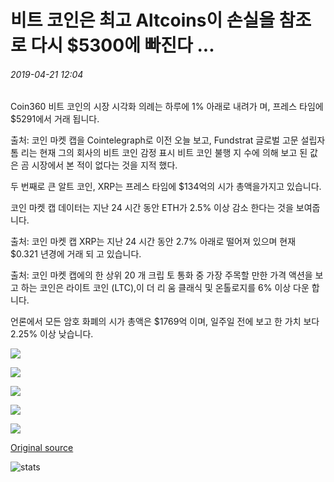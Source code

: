 # 비트 코인은 최고 Altcoins이 손실을 참조로 다시 $5300에 빠진다 ...

###### 2019-04-21 12:04

Coin360 비트 코인의 시장 시각화 의례는 하루에 1% 아래로 내려가 며, 프레스 타임에 $5291에서 거래 됩니다.

출처: 코인 마켓 캡을 Cointelegraph로 이전 오늘 보고, Fundstrat 글로벌 고문 설립자 톰 리는 현재 그의 회사의 비트 코인 감정 표시 비트 코인 불행 지 수에 의해 보고 된 값은 곰 시장에서 본 적이 없다는 것을 지적 했다.

두 번째로 큰 알트 코인, XRP는 프레스 타임에 $134억의 시가 총액을가지고 있습니다.

코인 마켓 캡 데이터는 지난 24 시간 동안 ETH가 2.5% 이상 감소 한다는 것을 보여줍니다.

출처: 코인 마켓 캡 XRP는 지난 24 시간 동안 2.7% 아래로 떨어져 있으며 현재 $0.321 년경에 거래 되 고 있습니다.

출처: 코인 마켓 캡에의 한 상위 20 개 크립 토 통화 중 가장 주목할 만한 가격 액션을 보고 하는 코인은 라이트 코인 (LTC),이 더 리 움 클래식 및 온톨로지를 6% 이상 다운 합니다.

언론에서 모든 암호 화폐의 시가 총액은 $1769억 이며, 일주일 전에 보고 한 가치 보다 2.25% 이상 낮습니다.

![](https://s3.cointelegraph.com/storage/uploads/view/ab5ff83f271d4fc090062f163e8ca295.png)

![](https://s3.cointelegraph.com/storage/uploads/view/643da2a933315d2e7aa96ce96d22785f.png)

![](https://s3.cointelegraph.com/storage/uploads/view/6c1cce0d4dda0102f7e1abfc60d42596.png)

![](https://s3.cointelegraph.com/storage/uploads/view/0ebb6de4443ad06dccb83cbc80180cdf.png)

![](https://s3.cointelegraph.com/storage/uploads/view/751e90b024adfdaab7b099099518cbfc.png)

[Original source](https://cointelegraph.com/news/bitcoin-falls-under-5-300-again-as-top-altcoins-see-losses)

![stats](https://c.statcounter.com/11760860/0/a89fa40b/1/ "stats")